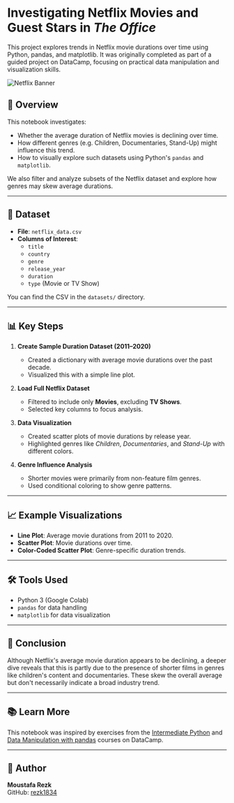 # Investigating Netflix Movies and Guest Stars in *The Office*

This project explores trends in Netflix movie durations over time using Python, pandas, and matplotlib. It was originally completed as part of a guided project on DataCamp, focusing on practical data manipulation and visualization skills.

![Netflix Banner](https://assets.datacamp.com/production/project_1237/img/netflix.jpg)

## 📌 Overview

This notebook investigates:
- Whether the average duration of Netflix movies is declining over time.
- How different genres (e.g. Children, Documentaries, Stand-Up) might influence this trend.
- How to visually explore such datasets using Python's `pandas` and `matplotlib`.

We also filter and analyze subsets of the Netflix dataset and explore how genres may skew average durations.

---

## 📂 Dataset

- **File**: `netflix_data.csv`
- **Columns of Interest**:
  - `title`
  - `country`
  - `genre`
  - `release_year`
  - `duration`
  - `type` (Movie or TV Show)

You can find the CSV in the `datasets/` directory.

---

## 📊 Key Steps

1. **Create Sample Duration Dataset (2011–2020)**  
   - Created a dictionary with average movie durations over the past decade.
   - Visualized this with a simple line plot.

2. **Load Full Netflix Dataset**  
   - Filtered to include only **Movies**, excluding **TV Shows**.
   - Selected key columns to focus analysis.

3. **Data Visualization**  
   - Created scatter plots of movie durations by release year.
   - Highlighted genres like *Children*, *Documentaries*, and *Stand-Up* with different colors.

4. **Genre Influence Analysis**  
   - Shorter movies were primarily from non-feature film genres.
   - Used conditional coloring to show genre patterns.

---

## 📈 Example Visualizations

- **Line Plot**: Average movie durations from 2011 to 2020.
- **Scatter Plot**: Movie durations over time.
- **Color-Coded Scatter Plot**: Genre-specific duration trends.

---

## 🛠 Tools Used

- Python 3 (Google Colab)
- `pandas` for data handling
- `matplotlib` for data visualization

---

## 🤔 Conclusion

Although Netflix's average movie duration appears to be declining, a deeper dive reveals that this is partly due to the presence of shorter films in genres like children's content and documentaries. These skew the overall average but don't necessarily indicate a broad industry trend.

---

## 📚 Learn More

This notebook was inspired by exercises from the [Intermediate Python](https://learn.datacamp.com/courses/intermediate-python) and [Data Manipulation with pandas](https://www.datacamp.com/courses/data-manipulation-with-pandas) courses on DataCamp.

---

## 👤 Author

**Moustafa Rezk**  
GitHub: [rezk1834](https://github.com/rezk1834)
